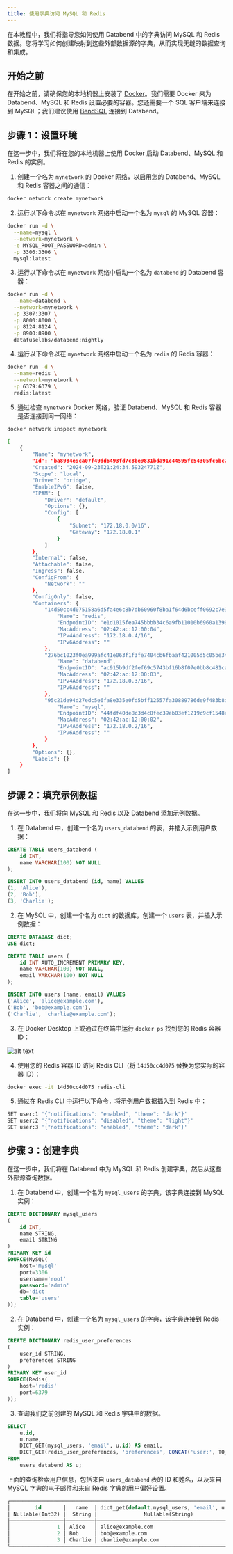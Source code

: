 ```yaml
---
title: 使用字典访问 MySQL 和 Redis
---
```


在本教程中，我们将指导您如何使用 Databend 中的字典访问 MySQL 和 Redis 数据。您将学习如何创建映射到这些外部数据源的字典，从而实现无缝的数据查询和集成。

## 开始之前

在开始之前，请确保您的本地机器上安装了 [Docker](https://www.docker.com/)。我们需要 Docker 来为 Databend、MySQL 和 Redis 设置必要的容器。您还需要一个 SQL 客户端来连接到 MySQL；我们建议使用 [BendSQL](/guides/sql-clients/bendsql/) 连接到 Databend。

## 步骤 1：设置环境

在这一步中，我们将在您的本地机器上使用 Docker 启动 Databend、MySQL 和 Redis 的实例。

1. 创建一个名为 `mynetwork` 的 Docker 网络，以启用您的 Databend、MySQL 和 Redis 容器之间的通信：

```bash
docker network create mynetwork
```

2. 运行以下命令以在 `mynetwork` 网络中启动一个名为 `mysql` 的 MySQL 容器：

```bash
docker run -d \
  --name=mysql \
  --network=mynetwork \
  -e MYSQL_ROOT_PASSWORD=admin \
  -p 3306:3306 \
  mysql:latest
```

3. 运行以下命令以在 `mynetwork` 网络中启动一个名为 `databend` 的 Databend 容器：

```bash
docker run -d \
  --name=databend \
  --network=mynetwork \
  -p 3307:3307 \
  -p 8000:8000 \
  -p 8124:8124 \
  -p 8900:8900 \
  datafuselabs/databend:nightly
```

4. 运行以下命令以在 `mynetwork` 网络中启动一个名为 `redis` 的 Redis 容器：

```bash
docker run -d \
  --name=redis \
  --network=mynetwork \
  -p 6379:6379 \
  redis:latest
```

5. 通过检查 `mynetwork` Docker 网络，验证 Databend、MySQL 和 Redis 容器是否连接到同一网络：

```bash
docker network inspect mynetwork

[
    {
        "Name": "mynetwork",
        "Id": "ba8984e9ca07f49dd6493fd7c8be9831bda91c44595fc54305fc6bc241a77485",
        "Created": "2024-09-23T21:24:34.59324771Z",
        "Scope": "local",
        "Driver": "bridge",
        "EnableIPv6": false,
        "IPAM": {
            "Driver": "default",
            "Options": {},
            "Config": [
                {
                    "Subnet": "172.18.0.0/16",
                    "Gateway": "172.18.0.1"
                }
            ]
        },
        "Internal": false,
        "Attachable": false,
        "Ingress": false,
        "ConfigFrom": {
            "Network": ""
        },
        "ConfigOnly": false,
        "Containers": {
            "14d50cc4d075158a6d5fa4e6c8b7db60960f8ba1f64d6bceff0692c7e99f37b5": {
                "Name": "redis",
                "EndpointID": "e1d1015fea745bbbb34c6a9fb11010b6960a139914b7cc2c6a20fbca4f3b77d8",
                "MacAddress": "02:42:ac:12:00:04",
                "IPv4Address": "172.18.0.4/16",
                "IPv6Address": ""
            },
            "276bc1023f0ea999afc41e063f1f3fe7404cb6fbaaf421005d5c05be343ce5e5": {
                "Name": "databend",
                "EndpointID": "ac915b9df2fef69c5743bf16b8f07e0bb8c481ca7122b171d63fb9dc2239f873",
                "MacAddress": "02:42:ac:12:00:03",
                "IPv4Address": "172.18.0.3/16",
                "IPv6Address": ""
            },
            "95c21de94d27edc5e6fa8e335e0fd5bff12557fa30889786de9f483b8d111dbc": {
                "Name": "mysql",
                "EndpointID": "44fdf40de8c3d4c8fec39eb03ef1219c9cf1548e9320891694a9758dd0540ce3",
                "MacAddress": "02:42:ac:12:00:02",
                "IPv4Address": "172.18.0.2/16",
                "IPv6Address": ""
            }
        },
        "Options": {},
        "Labels": {}
    }
]
```

## 步骤 2：填充示例数据

在这一步中，我们将向 MySQL 和 Redis 以及 Databend 添加示例数据。

1. 在 Databend 中，创建一个名为 `users_databend` 的表，并插入示例用户数据：

```sql
CREATE TABLE users_databend (
    id INT,
    name VARCHAR(100) NOT NULL
);

INSERT INTO users_databend (id, name) VALUES
(1, 'Alice'),
(2, 'Bob'),
(3, 'Charlie');
```

2. 在 MySQL 中，创建一个名为 `dict` 的数据库，创建一个 `users` 表，并插入示例数据：

```sql
CREATE DATABASE dict;
USE dict;

CREATE TABLE users (
    id INT AUTO_INCREMENT PRIMARY KEY,
    name VARCHAR(100) NOT NULL,
    email VARCHAR(100) NOT NULL
);

INSERT INTO users (name, email) VALUES
('Alice', 'alice@example.com'),
('Bob', 'bob@example.com'),
('Charlie', 'charlie@example.com');
```

3. 在 Docker Desktop 上或通过在终端中运行 `docker ps` 找到您的 Redis 容器 ID：

![alt text](../../../../static/img/documents/tutorials/redis-container-id.png)

4. 使用您的 Redis 容器 ID 访问 Redis CLI（将 `14d50cc4d075` 替换为您实际的容器 ID）：

```bash
docker exec -it 14d50cc4d075 redis-cli
```

5. 通过在 Redis CLI 中运行以下命令，将示例用户数据插入到 Redis 中：

```bash
SET user:1 '{"notifications": "enabled", "theme": "dark"}'
SET user:2 '{"notifications": "disabled", "theme": "light"}'
SET user:3 '{"notifications": "enabled", "theme": "dark"}'
```

## 步骤 3：创建字典

在这一步中，我们将在 Databend 中为 MySQL 和 Redis 创建字典，然后从这些外部源查询数据。

1. 在 Databend 中，创建一个名为 `mysql_users` 的字典，该字典连接到 MySQL 实例：

```sql
CREATE DICTIONARY mysql_users
(
    id INT,
    name STRING,
    email STRING
)
PRIMARY KEY id
SOURCE(MySQL(
    host='mysql'
    port=3306
    username='root'
    password='admin'
    db='dict'
    table='users'
));
```

2. 在 Databend 中，创建一个名为 `mysql_users` 的字典，该字典连接到 Redis 实例：

```sql
CREATE DICTIONARY redis_user_preferences
(
    user_id STRING,
    preferences STRING
)
PRIMARY KEY user_id
SOURCE(Redis(
    host='redis'
    port=6379
));
```

3. 查询我们之前创建的 MySQL 和 Redis 字典中的数据。

```sql
SELECT 
    u.id,
    u.name,
    DICT_GET(mysql_users, 'email', u.id) AS email,
    DICT_GET(redis_user_preferences, 'preferences', CONCAT('user:', TO_STRING(u.id))) AS user_preferences
FROM 
    users_databend AS u;
```

上面的查询检索用户信息，包括来自 `users_databend` 表的 ID 和姓名，以及来自 MySQL 字典的电子邮件和来自 Redis 字典的用户偏好设置。

```sql title='Result:'
┌──────────────────────────────────────────────────────────────────────────────────────────────────────────────────────────────────────────────────────────────────────┐
│        id       │   name  │ dict_get(default.mysql_users, 'email', u.id) │ dict_get(default.redis_user_preferences, 'preferences', CONCAT('user:', TO_STRING(u.id))) │
│ Nullable(Int32) │  String │               Nullable(String)               │                                      Nullable(String)                                     │
├─────────────────┼─────────┼──────────────────────────────────────────────┼───────────────────────────────────────────────────────────────────────────────────────────┤
│               1 │ Alice   │ alice@example.com                            │ {"notifications": "enabled", "theme": "dark"}                                             │
│               2 │ Bob     │ bob@example.com                              │ {"notifications": "disabled", "theme": "light"}                                           │
│               3 │ Charlie │ charlie@example.com                          │ {"notifications": "enabled", "theme": "dark"}                                             │
└──────────────────────────────────────────────────────────────────────────────────────────────────────────────────────────────────────────────────────────────────────┘
```